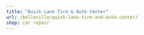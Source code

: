```yaml
---
title: "Quick Lane Tire & Auto Center"
url: /belleville/quick-lane-tire-and-auto-center/
shop: car repair
---
```

